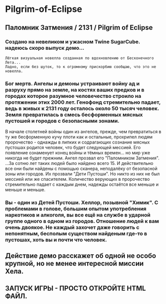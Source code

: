 # Pilgrim-of-Eclipse
## Паломник Затмения / 2131 / Pilgrim of Eclipse
### Создано на невеликом и  ужасном Twine SugarCube. надеюсь скоро выпуск демо...
```
Лёгкая визуальная новелла созданная по вдохновлению от Бесконечного Лета... 
Ладно, если без шуток, то к огромному прискорбию сообщаю, что это не новелла. 
```
### Бог мертв. Ангелы и демоны устраивают войну ад и разруху прямо на земле, на костях ваших предков и в городах которое разумное человечество строило на протяжении этих 2000 лет. Генофонд стремительно падает, ведь в живых к 2131 году осталось около 50 тысяч человек. Земля превратилась в смесь бесформенных мясных пустошей и городов с безопасными зонами. 
В начале столетней войны один из ангелов, прежде, чем превратиться в ту же бесформенную кучу плоти как и остальные, прохрипел людям пророчество - однажды в липких и содрагающих сознание мясных пустошах родится человек, что будет следующей мессией. Его появление ознаменует конец войны и тёмных времен... но мир уже никогда не будет прежним. Ангел прозвал его "Паломником Затмения".
...За сотню лет таких людей было найдено всего 15. И действительно все они были найдены с помощью сканера, неподалёку от безопасной зоны или городов. Их прозвали "Дети Пустоши". Но никто из них не был мессией или же спасителем. Количество верующих в пророчество стремительно падает с каждым днем, надежды остаётся все меньше и меньше и меньше. 

### Вы - один из Детей Пустоши. Хеллор, позывной "Химик". С проблемами в голове, большим опытом употребления наркотиков и алкоголя, вы все ещё на службе в ударной группе одного в одном из городов. Отношение людей к вам очень двоякое. Не каждый захочет даже говорить с непонятным, бесполым существом найденым где-то в пустошах, хоть вы и почти что человек. 

## Действие демо расскажет об одной не особо крупной, но не менее интересной миссии Хела. 
## ЗАПУСК ИГРЫ - ПРОСТО ОТКРОЙТЕ HTML ФАЙЛ.
